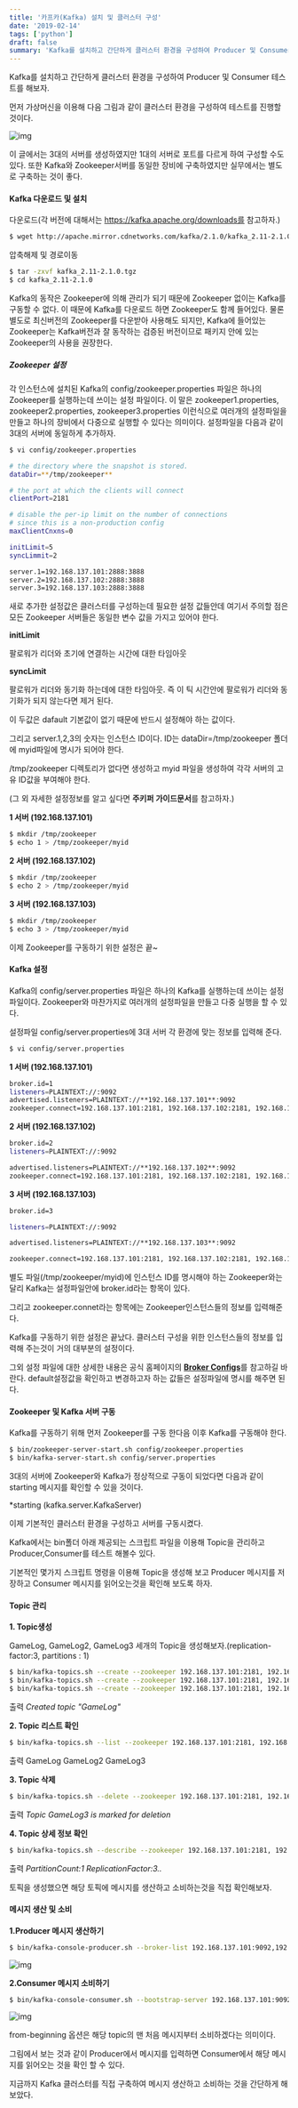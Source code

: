 ```yaml
---
title: '카프카(Kafka) 설치 및 클러스터 구성'
date: '2019-02-14'
tags: ['python']
draft: false
summary: 'Kafka를 설치하고 간단하게 클러스터 환경을 구성하여 Producer 및 Consumer 테스트를 해보자.'
---
```


Kafka를 설치하고 간단하게 클러스터 환경을 구성하여 Producer 및 Consumer 테스트를 해보자.

먼저 가상머신을 이용해 다음 그림과 같이 클러스터 환경을 구성하여 테스트를 진행할 것이다.

![img](/posts/datalake/kfc-01.png)

이 글에서는 3대의 서버를 생성하였지만 1대의 서버로 포트를 다르게 하여 구성할 수도 있다. 또한 Kafka와 Zookeeper서버를 동일한 장비에 구축하였지만 실무에서는 별도로 구축하는 것이 좋다.

#### Kafka 다운로드 및 설치

다운로드(각 버전에 대해서는 https://kafka.apache.org/downloads를 참고하자.)

```bash
$ wget http://apache.mirror.cdnetworks.com/kafka/2.1.0/kafka_2.11-2.1.0.tgz
```

압축해제 및 경로이동

```bash
$ tar -zxvf kafka_2.11-2.1.0.tgz
$ cd kafka_2.11-2.1.0
```

Kafka의 동작은 Zookeeper에 의해 관리가 되기 때문에 Zookeeper 없이는 Kafka를 구동할 수 없다. 이 때문에 Kafka를 다운로드 하면 Zookeeper도 함께 들어있다. 물론 별도로 최신버전의 Zookeeper를 다운받아 사용해도 되지만, Kafka에 들어있는 Zookeeper는 Kafka버전과 잘 동작하는 검증된 버전이므로 패키지 안에 있는 Zookeeper의 사용을 권장한다.

##### Zookeeper 설정

각 인스턴스에 설치된 Kafka의 config/zookeeper.properties 파일은 하나의 Zookeeper를 실행하는데 쓰이는 설정 파일이다. 이 말은 zookeeper1.properties, zookeeper2.properties, zookeeper3.properties 이런식으로 여러개의 설정파일을 만들고 하나의 장비에서 다중으로 실행할 수 있다는 의미이다. 설정파일을 다음과 같이 3대의 서버에 동일하게 추가하자.

```bash
$ vi config/zookeeper.properties
```

```bash
# the directory where the snapshot is stored.
dataDir=**/tmp/zookeeper**

# the port at which the clients will connect
clientPort=2181

# disable the per-ip limit on the number of connections
# since this is a non-production config
maxClientCnxns=0

initLimit=5
syncLimmit=2

server.1=192.168.137.101:2888:3888
server.2=192.168.137.102:2888:3888
server.3=192.168.137.103:2888:3888
```

새로 추가한 설정값은 클러스터를 구성하는데 필요한 설정 값들안데 여기서 주의할 점은 모든 Zookeeper 서버들은 동일한 변수 값을 가지고 있어야 한다.

**initLimit**

팔로워가 리더와 초기에 연결하는 시간에 대한 타임아웃

**syncLimit**

팔로워가 리더와 동기화 하는데에 대한 타임아웃. 즉 이 틱 시간안에 팔로워가 리더와 동기화가 되지 않는다면 제거 된다.

이 두값은 dafault 기본값이 없기 때문에 반드시 설정해야 하는 값이다.

그리고 server.1,2,3의 숫자는 인스턴스 ID이다. ID는 dataDir=/tmp/zookeeper 폴더에 myid파일에 명시가 되어야 한다.

/tmp/zookeeper 디렉토리가 없다면 생성하고 myid 파일을 생성하여 각각 서버의 고유 ID값을 부여해야 한다.

(그 외 자세한 설정정보를 알고 싶다면 **주키퍼 가이드문서**를 참고하자.)

**1 서버 (192.168.137.101)**

```bash
$ mkdir /tmp/zookeeper
$ echo 1 > /tmp/zookeeper/myid
```

**2 서버 (192.168.137.102)**

```bash
$ mkdir /tmp/zookeeper
$ echo 2 > /tmp/zookeeper/myid
```

**3 서버 (192.168.137.103)**

```bash
$ mkdir /tmp/zookeeper
$ echo 3 > /tmp/zookeeper/myid
```

이제 Zookeeper를 구동하기 위한 설정은 끝~

#### Kafka 설정

Kafka의 config/server.properties 파일은 하나의 Kafka를 실행하는데 쓰이는 설정 파일이다. Zookeeper와 마찬가지로 여러개의 설정파일을 만들고 다중 실행을 할 수 있다.

설정파일 config/server.properties에 3대 서버 각 환경에 맞는 정보를 입력해 준다.

```bash
$ vi config/server.properties
```

**1 서버 (192.168.137.101)**

```bash
broker.id=1
listeners=PLAINTEXT://:9092
advertised.listeners=PLAINTEXT://**192.168.137.101**:9092
zookeeper.connect=192.168.137.101:2181, 192.168.137.102:2181, 192.168.137.103:2181
```

**2 서버 (192.168.137.102)**

```bash
broker.id=2
listeners=PLAINTEXT://:9092

advertised.listeners=PLAINTEXT://**192.168.137.102**:9092
zookeeper.connect=192.168.137.101:2181, 192.168.137.102:2181, 192.168.137.103:2181
```

**3 서버 (192.168.137.103)**

```bash
broker.id=3

listeners=PLAINTEXT://:9092

advertised.listeners=PLAINTEXT://**192.168.137.103**:9092

zookeeper.connect=192.168.137.101:2181, 192.168.137.102:2181, 192.168.137.103:2181
```

별도 파일(/tmp/zookeeper/myid)에 인스턴스 ID를 명시해야 하는 Zookeeper와는 달리 Kafka는 설정파일안에 broker.id라는 항목이 있다.

그리고 zookeeper.connet라는 항목에는 Zookeeper인스턴스들의 정보를 입력해준다.

Kafka를 구동하기 위한 설정은 끝났다. 클러스터 구성을 위한 인스턴스들의 정보를 입력해 주는것이 거의 대부분의 설정이다.

그외 설정 파일에 대한 상세한 내용은 공식 홈페이지의 [**Broker Configs**](http://kafka.apache.org/documentation/#brokerconfigs)를 참고하길 바란다. default설정값을 확인하고 변경하고자 하는 값들은 설정파일에 명시를 해주면 된다.

#### Zookeeper 및 Kafka 서버 구동

Kafka를 구동하기 위해 먼저 Zookeeper를 구동 한다음 이후 Kafka를 구동해야 한다.

```bash
$ bin/zookeeper-server-start.sh config/zookeeper.properties
$ bin/kafka-server-start.sh config/server.properties
```

3대의 서버에 Zookeeper와 Kafka가 정상적으로 구동이 되었다면 다음과 같이 starting 메시지를 확인할 수 있을 것이다.

\*starting (kafka.server.KafkaServer)

이제 기본적인 클러스터 환경을 구성하고 서버를 구동시켰다.

Kafka에서는 bin폴더 아래 제공되는 스크립트 파일을 이용해 Topic을 관리하고 Producer,Consumer를 테스트 해볼수 있다.

기본적인 몇가지 스크립트 명령을 이용해 Topic을 생성해 보고 Producer 메시지를 저장하고 Consumer 메시지를 읽어오는것을 확인해 보도록 하자.

#### Topic 관리

**1. Topic생성**

GameLog, GameLog2, GameLog3 세개의 Topic을 생성해보자.(replication-factor:3, partitions : 1)

```bash
$ bin/kafka-topics.sh --create --zookeeper 192.168.137.101:2181, 192.168.137.102:2181, 192.168.137.103:2181 --replication-factor 3 --partitions 1 --topic GameLog
$ bin/kafka-topics.sh --create --zookeeper 192.168.137.101:2181, 192.168.137.102:2181, 192.168.137.103:2181 --replication-factor 3 --partitions 1 --topic GameLog2
$ bin/kafka-topics.sh --create --zookeeper 192.168.137.101:2181, 192.168.137.102:2181, 192.168.137.103:2181 --replication-factor 3 --partitions 1 --topic GameLog3
```

출력 _Created topic "GameLog"_

**2. Topic 리스트 확인**

```bash
$ bin/kafka-topics.sh --list --zookeeper 192.168.137.101:2181, 192.168.137.102:2181, 192.168.0.103:2181
```

출력 GameLog GameLog2 GameLog3

**3. Topic 삭제**

```bash
$ bin/kafka-topics.sh --delete --zookeeper 192.168.137.101:2181, 192.168.137.102:2181, 192.168.137.103:2181 --topic GameLog3
```

출력 _Topic GameLog3 is marked for deletion_

**4. Topic 상세 정보 확인**

```bash
$ bin/kafka-topics.sh --describe --zookeeper 192.168.137.101:2181, 192.168.137.102:2181, 192.168.137.103:2181
```

출력 _PartitionCount:1 ReplicationFactor:3.._

토픽을 생성했으면 해당 토픽에 메시지를 생산하고 소비하는것을 직접 확인해보자.

#### 메시지 생산 및 소비

**1.Producer 메시지 생산하기**

```bash
$ bin/kafka-console-producer.sh --broker-list 192.168.137.101:9092,192.168.137.102:9092,192.168.137.103:9092 --topic GameLog
```

![img](/posts/datalake/kfc-02.png)

**2.Consumer 메시지 소비하기**

```bash
$ bin/kafka-console-consumer.sh --bootstrap-server 192.168.137.101:9092,192.168.137.102:9092,192.168.137.103:9092 --topic GameLog --from-beginning
```

![img](/posts/datalake/kfc-03.png)

from-beginning 옵션은 해당 topic의 맨 처음 메시지부터 소비하겠다는 의미이다.

그림에서 보는 것과 같이 Producer에서 메시지를 입력하면 Consumer에서 해당 메시지를 읽어오는 것을 확인 할 수 있다.

지금까지 Kafka 클러스터를 직접 구축하여 메시지 생산하고 소비하는 것을 간단하게 해보았다.
